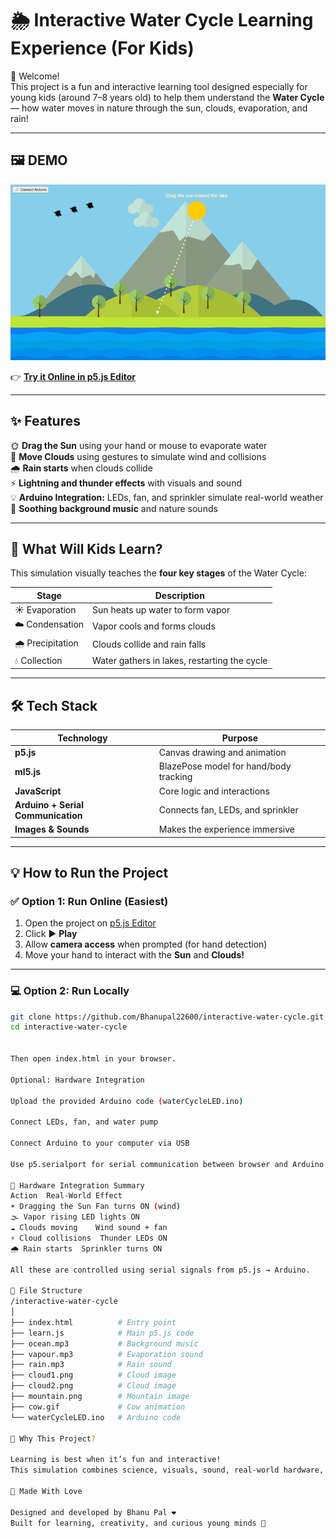 # 🌦️ Interactive Water Cycle Learning Experience (For Kids)

👋 Welcome!  
This project is a fun and interactive learning tool designed especially for young kids (around 7–8 years old) to help them understand the **Water Cycle** — how water moves in nature through the sun, clouds, evaporation, and rain!

---

## 🖼️ DEMO

![Water Cycle Demo](Demo.png)

👉 **[Try it Online in p5.js Editor](https://editor.p5js.org/Bhanupal/sketches/st5agwuvM)**

---

## ✨ Features

🌞 **Drag the Sun** using your hand or mouse to evaporate water  
💨 **Move Clouds** using gestures to simulate wind and collisions  
🌧️ **Rain starts** when clouds collide  
⚡ **Lightning and thunder effects** with visuals and sound  
💡 **Arduino Integration:** LEDs, fan, and sprinkler simulate real-world weather  
🎵 **Soothing background music** and nature sounds  

---

## 🧠 What Will Kids Learn?

This simulation visually teaches the **four key stages** of the Water Cycle:

| Stage | Description |
|--------|--------------|
| ☀️ Evaporation | Sun heats up water to form vapor |
| ☁️ Condensation | Vapor cools and forms clouds |
| 🌧️ Precipitation | Clouds collide and rain falls |
| 💧 Collection | Water gathers in lakes, restarting the cycle |

---

## 🛠️ Tech Stack

| Technology | Purpose |
|-------------|----------|
| **p5.js** | Canvas drawing and animation |
| **ml5.js** | BlazePose model for hand/body tracking |
| **JavaScript** | Core logic and interactions |
| **Arduino + Serial Communication** | Connects fan, LEDs, and sprinkler |
| **Images & Sounds** | Makes the experience immersive |

---

## 💡 How to Run the Project

### ✅ Option 1: Run Online (Easiest)

1. Open the project on [p5.js Editor](https://editor.p5js.org/Bhanupal/sketches/st5agwuvM)  
2. Click ▶️ **Play**  
3. Allow **camera access** when prompted (for hand detection)  
4. Move your hand to interact with the **Sun** and **Clouds!**

---

### 💻 Option 2: Run Locally

```bash
git clone https://github.com/Bhanupal22600/interactive-water-cycle.git
cd interactive-water-cycle


Then open index.html in your browser.

Optional: Hardware Integration

Upload the provided Arduino code (waterCycleLED.ino)

Connect LEDs, fan, and water pump

Connect Arduino to your computer via USB

Use p5.serialport for serial communication between browser and Arduino

🔌 Hardware Integration Summary
Action	Real-World Effect
☀️ Dragging the Sun	Fan turns ON (wind)
🌫️ Vapor rising	LED lights ON
☁️ Clouds moving	Wind sound + fan
⚡ Cloud collisions	Thunder LEDs ON
🌧️ Rain starts	Sprinkler turns ON

All these are controlled using serial signals from p5.js → Arduino.

📂 File Structure
/interactive-water-cycle
│
├── index.html          # Entry point
├── learn.js            # Main p5.js code
├── ocean.mp3           # Background music
├── vapour.mp3          # Evaporation sound
├── rain.mp3            # Rain sound
├── cloud1.png          # Cloud image
├── cloud2.png          # Cloud image
├── mountain.png        # Mountain image
├── cow.gif             # Cow animation
└── waterCycleLED.ino   # Arduino code

🎯 Why This Project?

Learning is best when it’s fun and interactive!
This simulation combines science, visuals, sound, real-world hardware, and motion tracking to create a memorable and engaging way for children to understand how nature works.

🙌 Made With Love

Designed and developed by Bhanu Pal ❤️
Built for learning, creativity, and curious young minds 🌈